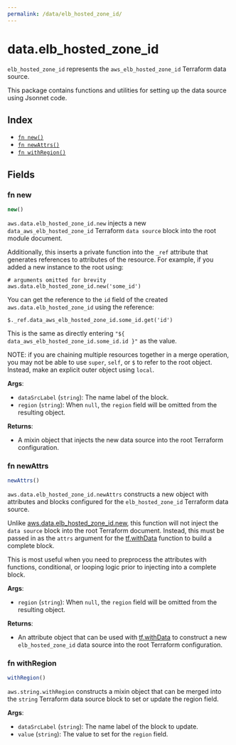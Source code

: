 ```yaml
---
permalink: /data/elb_hosted_zone_id/
---
```


# data.elb_hosted_zone_id

`elb_hosted_zone_id` represents the `aws_elb_hosted_zone_id` Terraform data source.



This package contains functions and utilities for setting up the data source using Jsonnet code.


## Index

* [`fn new()`](#fn-new)
* [`fn newAttrs()`](#fn-newattrs)
* [`fn withRegion()`](#fn-withregion)

## Fields

### fn new

```ts
new()
```


`aws.data.elb_hosted_zone_id.new` injects a new `data_aws_elb_hosted_zone_id` Terraform `data source`
block into the root module document.

Additionally, this inserts a private function into the `_ref` attribute that generates references to attributes of the
resource. For example, if you added a new instance to the root using:

    # arguments omitted for brevity
    aws.data.elb_hosted_zone_id.new('some_id')

You can get the reference to the `id` field of the created `aws.data.elb_hosted_zone_id` using the reference:

    $._ref.data_aws_elb_hosted_zone_id.some_id.get('id')

This is the same as directly entering `"${ data_aws_elb_hosted_zone_id.some_id.id }"` as the value.

NOTE: if you are chaining multiple resources together in a merge operation, you may not be able to use `super`, `self`,
or `$` to refer to the root object. Instead, make an explicit outer object using `local`.

**Args**:
  - `dataSrcLabel` (`string`): The name label of the block.
  - `region` (`string`):  When `null`, the `region` field will be omitted from the resulting object.

**Returns**:
- A mixin object that injects the new data source into the root Terraform configuration.


### fn newAttrs

```ts
newAttrs()
```


`aws.data.elb_hosted_zone_id.newAttrs` constructs a new object with attributes and blocks configured for the `elb_hosted_zone_id`
Terraform data source.

Unlike [aws.data.elb_hosted_zone_id.new](#fn-elb_hosted_zone_idnew), this function will not inject the `data source`
block into the root Terraform document. Instead, this must be passed in as the `attrs` argument for the
[tf.withData](https://github.com/tf-libsonnet/core/tree/main/docs#fn-withdata) function to build a complete block.

This is most useful when you need to preprocess the attributes with functions, conditional, or looping logic prior to
injecting into a complete block.

**Args**:
  - `region` (`string`):  When `null`, the `region` field will be omitted from the resulting object.

**Returns**:
  - An attribute object that can be used with [tf.withData](https://github.com/tf-libsonnet/core/tree/main/docs#fn-withdata) to construct a new `elb_hosted_zone_id` data source into the root Terraform configuration.


### fn withRegion

```ts
withRegion()
```

`aws.string.withRegion` constructs a mixin object that can be merged into the `string`
Terraform data source block to set or update the region field.



**Args**:
  - `dataSrcLabel` (`string`): The name label of the block to update.
  - `value` (`string`): The value to set for the `region` field.

